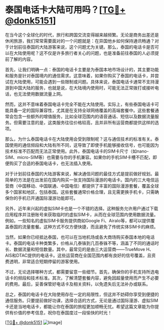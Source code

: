 # 泰国电话卡大陆可用吗？[[TG💪+ @donk5151](https://t.me/s/donk5151)]

在当今这个全球化的时代，旅行和跨国交流变得越来越频繁。无论是商务出差还是休闲旅游，我们常常需要面对的一个问题就是：在异国他乡如何保持通讯畅通？对于计划前往泰国的大陆游客来说，这个问题尤为关键。那么，泰国的电话卡是否可以在大陆使用呢？这不仅是许多旅行者关心的问题，也是准备前往泰国的人必须提前了解的内容。

首先，让我们明确一点：泰国的电话卡主要是为泰国本地市场设计的，其主要功能和服务是针对泰国境内的通信需求。这意味着，如果你购买了泰国的电话卡，并尝试在大陆使用，可能会遇到一些限制或问题。具体来说，泰国电话卡通常不支持漫游到中国大陆的服务，也就是说，在大陆境内使用时，可能无法正常拨打或接听电话，也无法使用数据流量上网。

然而，这并不意味着泰国电话卡完全不能在大陆使用。实际上，有些泰国电话卡可能具备一定的国际兼容性，尤其是在支持全球网络覆盖的高端套餐中。这些套餐通常会包含一些额外的增值服务，比如全球范围内的语音通话、短信以及数据流量服务。但需要注意的是，这类服务往往价格较高，且并非所有运营商都提供这样的选项。

那么，为什么泰国电话卡在大陆使用会受到限制呢？这与通信技术的标准有关。泰国使用的通信频段和大陆有所不同，这导致了即使手机能够接收信号，也可能因为技术标准不匹配而无法正常使用。此外，泰国电话卡的SIM卡尺寸（如nano-SIM、micro-SIM等）也需要与你的手机兼容。如果你的手机SIM卡槽不匹配，即便购买了合适的泰国电话卡，也无法插入使用。

对于计划前往泰国的大陆游客来说，解决通信问题的最佳方式是提前做好规划。最简单的方法是在出发前在国内购买一张支持国际漫游的电话卡。国内的三大电信运营商（中国移动、中国联通、中国电信）都提供了丰富的国际漫游套餐，覆盖全球多个国家和地区，包括泰国。这些套餐通常价格合理，且无需更换手机卡，只需确保你的手机已开通国际漫游功能即可。

另外，近年来兴起的虚拟SIM卡也是一个不错的选择。这种服务允许用户通过下载应用程序并注册账号来获取临时的虚拟SIM卡，从而在全球范围内使用数据流量。例如，一些知名的虚拟SIM卡服务提供商如Google Fi、Airalo等，都可以提供覆盖泰国的流量套餐。这种方式不仅方便快捷，而且避免了传统实体SIM卡的麻烦。

当然，如果你已经抵达泰国，也可以在当地机场或各大商场购买泰国本地的电话卡。泰国的电话卡种类繁多，价格从几泰铢到几百泰铢不等，涵盖了不同的通话时长、数据流量和短信数量。其中，最常见的是由三大运营商——TrueMove H、AIS和DTAC提供的电话卡。这些运营商在全国范围内都有良好的信号覆盖，且资费透明，非常适合短期停留的游客使用。

不过，无论选择哪种方式，都需要留意一些细节。首先，确保你的手机支持所选电话卡的频段和技术标准。其次，了解清楚套餐内容，避免因超量使用而产生不必要的费用。最后，妥善保管好电话卡及相关资料，以免遗失后无法补办或联系。

总之，泰国的电话卡在大陆使用存在一定的局限性，但这并不妨碍你享受到便捷的通信服务。只要提前做好功课，选择合适的方式，无论是通过国际漫游、虚拟SIM卡还是当地电话卡，都能让你在泰国的旅程更加顺畅无忧。希望这篇文章能为你提供有价值的参考信息，祝你在泰国度过一段愉快的时光！

[[TG💪+ @donk5151](https://t.me/s/donk5151) ![Image](https://i.postimg.cc/rwNCRYN7/Snipaste-2025-04-30-17-27-05.png)]